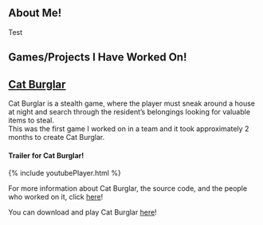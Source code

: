 <h2><strong>About Me!</strong></h2>
<p> Test </p>

<h2>Games/Projects I Have Worked On!</h2>
<h2><u>Cat Burglar</u></h2>
<p>Cat Burglar is a stealth game, where the player must sneak around a house at night and search through the resident’s belongings looking for valuable items to steal.<br>
This was the first game I worked on in a team and it took approximately 2 months to create Cat Burglar.</p>

<h4>Trailer for Cat Burglar!</h4>
{% include youtubePlayer.html %}

<p>For more information about Cat Burglar, the source code, and the people who worked on it, 
click <a href ="https://github.com/stevencoombe/Game-Dev-Sim/" title="Cat Burglar GitHub Page">here</a>!</p>

<p>You can download and play Cat Burglar <a href ="https://github.com/stevencoombe/Game-Dev-Sim/releases" title="Cat Burglar Dowload">here</a>!</p>
